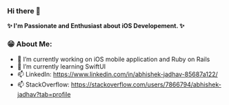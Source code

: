 ### Hi there 👋


**✨ I'm Passionate and Enthusiast about iOS Developement. ✨**

### 😁 About Me:

- 🔭 I’m currently working on iOS mobile application and Ruby on Rails
- 🌱 I’m currently learning SwiftUI
- 📫 LinkedIn: https://www.linkedin.com/in/abhishek-jadhav-85687a122/
- 📫 StackOverflow: https://stackoverflow.com/users/7866794/abhishek-jadhav?tab=profile
